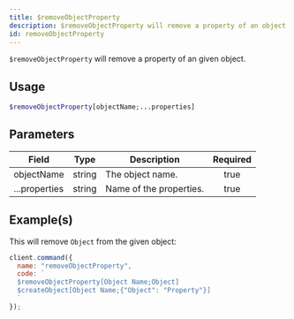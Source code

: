 ```yaml
---
title: $removeObjectProperty
description: $removeObjectProperty will remove a property of an object.
id: removeObjectProperty
---
```


`$removeObjectProperty` will remove a property of an given object.

## Usage

```php
$removeObjectProperty[objectName;...properties]
```

## Parameters

| Field         | Type   | Description             | Required |
| ------------- | ------ | ----------------------- | :------: |
| objectName    | string | The object name.        |   true   |
| ...properties | string | Name of the properties. |   true   |

## Example(s)

This will remove `Object` from the given object:

```javascript
client.command({
  name: "removeObjectProperty",
  code: `
  $removeObjectProperty[Object Name;Object]
  $createObject[Object Name;{"Object": "Property"}]
  `
});
```
